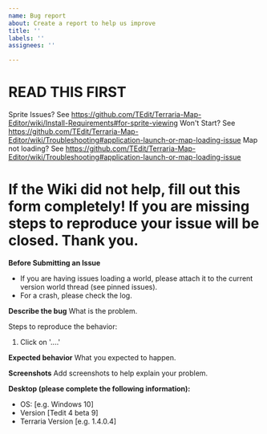 ```yaml
---
name: Bug report
about: Create a report to help us improve
title: ''
labels: ''
assignees: ''

---
```


# READ THIS FIRST
Sprite Issues? See https://github.com/TEdit/Terraria-Map-Editor/wiki/Install-Requirements#for-sprite-viewing
Won't Start? See https://github.com/TEdit/Terraria-Map-Editor/wiki/Troubleshooting#application-launch-or-map-loading-issue
Map not loading? See https://github.com/TEdit/Terraria-Map-Editor/wiki/Troubleshooting#application-launch-or-map-loading-issue

# If the Wiki did not help, fill out this form completely! If you are missing steps to reproduce your issue will be closed. Thank you.


**Before Submitting an Issue**
* If you are having issues loading a world, please attach it to the current version world thread (see pinned issues).
* For a crash, please check the log.

**Describe the bug**
What is the problem.

Steps to reproduce the behavior:
1. Click on '....'

**Expected behavior**
What you expected to happen.

**Screenshots**
Add screenshots to help explain your problem.

**Desktop (please complete the following information):**
 - OS: [e.g. Windows 10]
 - Version [Tedit 4 beta 9]
 - Terraria Version [e.g. 1.4.0.4]
